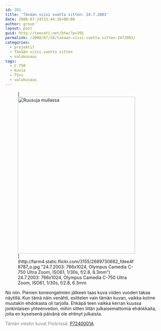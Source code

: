 ```yaml
---
id: 391
title: 'Tänään viisi vuotta sitten: 24.7.2003'
date: 2008-07-24T23:44:18+00:00
author: grove
layout: post
guid: http://teevati.net/btw/?p=391
permalink: /2008/07/24/tanaan-viisi-vuotta-sitten-2472003/
categories:
  - projektit
  - Tänään viisi vuotta sitten
  - valokuvaus
tags:
  - C-750
  - kuvia
  - T5vs
  - valokuvaus
---
```

<figure style="width: 374px" class="wp-caption aligncenter">[<img title="Ruusuja mullassa" src="http://farm4.static.flickr.com/3155/2699730682_66ba7008ff.jpg" alt="Ruusuja mullassa" width="374" height="500" />](http://farm4.static.flickr.com/3155/2699730682_fdee4f8787_o.jpg "24.7.2003: 766x1024, Olympus Camedia C-750 Ultra Zoom, ISO61, 1/30s, f/2.8, 6.3mm")<figcaption class="wp-caption-text">24.7.2003: 766x1024, Olympus Camedia C-750 Ultra Zoom, ISO61, 1/30s, f/2.8, 6.3mm</figcaption></figure> 

No niin. Pienien koneongelmien jälkeen taas kuva viiden vuoden takaa näytillä. Kun tämä näin venähti, esittelen vain tämän kuvan, vaikka kolme muutakin ehdokasta oli tarjolla. Ehkäpä teen vaikka kerran kuussa jonkinlaisen yhteenvedon, mihin sitten liitän julkaisemattomia ehdokkaita, joita en kyseisenä päivänä ole ehtinyt julkaista.

<span style="color: #808080;">Tämän viestin kuvat Flickrissä: <a title="P7240001A on Flickr" href="http://flickr.com/photos/teevati/2699730682/">P7240001A</a>.</span>